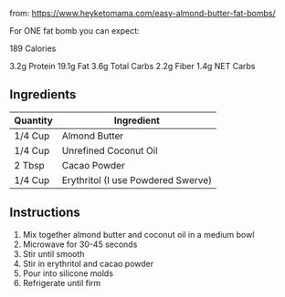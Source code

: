 from: https://www.heyketomama.com/easy-almond-butter-fat-bombs/


For ONE fat bomb you can expect:

189 Calories

3.2g Protein
19.1g Fat
3.6g Total Carbs
2.2g Fiber
1.4g NET Carbs

## Ingredients

| Quantity | Ingredient |
| --- | --- |
| 1/4 Cup | Almond Butter |
| 1/4 Cup | Unrefined Coconut Oil |
| 2 Tbsp | Cacao Powder | |
| 1/4 Cup | Erythritol (I use Powdered Swerve) |

## Instructions

1. Mix together almond butter and coconut oil in a medium bowl
2. Microwave for 30-45 seconds
3. Stir until smooth
4. Stir in erythritol and cacao powder
5. Pour into silicone molds
6. Refrigerate until firm

